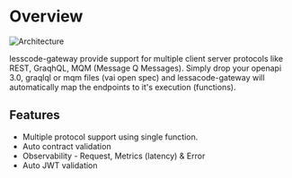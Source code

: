 # Overview
![Architecture](https://github.com/van001/lcgateway/blob/master/lcgateway.png)

lesscode-gateway provide support for multiple client server protocols like REST, GraqhQL, MQM (Message Q Messages). Simply drop your openapi 3.0, graqlql or mqm files (vai open spec) and lessacode-gateway will automatically map the endpoints to it's execution (functions). 

## Features
- Multiple protocol support using single function.
- Auto contract validation
- Observability - Request, Metrics (latency) & Error
- Auto JWT validation 

